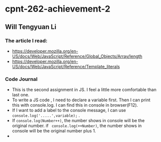 # cpnt-262-achievement-2
## Will Tengyuan Li
### The article I read: 
- https://developer.mozilla.org/en-US/docs/Web/JavaScript/Reference/Global_Objects/Array/length
- https://developer.mozilla.org/en-US/docs/Web/JavaScript/Reference/Template_literals
### Code Journal
- This is the second assignment in JS. I feel a little more comfortable than last one. 
- To write a JS code , I need to declare a variable first. Then I can print this with console.log. I can find this in console in browser(F12).
- If I want to add a label to the console message, I can use ``` console.log('.....',variable);``` .
- If ``` console.log(Number++) ```, the number shows in console will be the original number. if ``` console.log(++Number)```, the number shows in console will be the original number plus 1.
- 